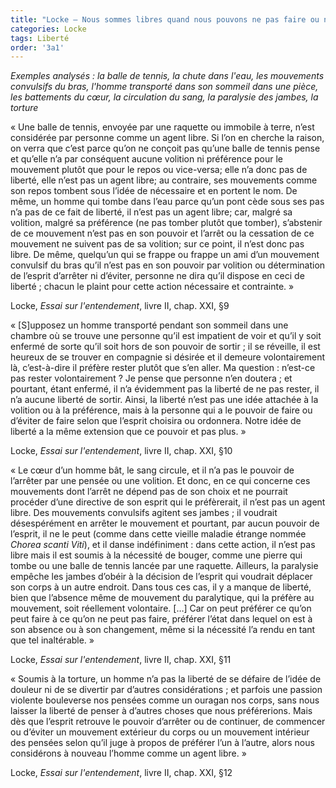 ```yaml
---
title: "Locke – Nous sommes libres quand nous pouvons ne pas faire ou ne plus faire une action"
categories: Locke 
tags: Liberté
order: '3a1'
---
```


_Exemples analysés : la balle de tennis, la chute dans l'eau, les mouvements convulsifs du bras, l'homme transporté dans son sommeil dans une pièce, les battements du cœur, la circulation du sang, la paralysie des jambes, la torture_

« Une balle de tennis, envoyée par une raquette ou immobile à terre, n’est considérée par personne comme un agent libre. Si l’on en cherche la raison, on verra que c’est parce qu’on ne conçoit pas qu’une balle de tennis pense et qu’elle n’a par conséquent aucune volition ni préférence pour le mouvement plutôt que pour le repos ou vice-versa; elle n’a donc pas de liberté, elle n’est pas un agent libre; au contraire, ses mouvements comme son repos tombent sous l’idée de nécessaire et en portent le nom. De même, un homme qui tombe dans l’eau parce qu’un pont cède sous ses pas n’a pas de ce fait de liberté, il n’est pas un agent libre; car, malgré sa volition, malgré sa préférence (ne pas tomber plutôt que tomber), s’abstenir de ce mouvement n’est pas en son pouvoir et l’arrêt ou la cessation de ce mouvement ne suivent pas de sa volition; sur ce point, il n’est donc pas libre. De même, quelqu’un qui se frappe ou frappe un ami d’un mouvement convulsif du bras qu’il n’est pas en son pouvoir par volition ou détermination de l’esprit d’arrêter ni d’éviter, personne ne dira qu’il dispose en ceci de liberté ; chacun le plaint pour cette action nécessaire et contrainte. » 

Locke, _Essai sur l'entendement_, livre II, chap. XXI, §9

« [S]upposez un homme transporté pendant son sommeil dans une chambre où se trouve une personne qu’il est impatient de voir et qu’il y soit enfermé de sorte qu’il soit hors de son pouvoir de sortir ; il se réveille, il est heureux de se trouver en compagnie si désirée et il demeure volontairement là, c’est-à-dire il préfère rester plutôt que s’en aller. Ma question : n’est-ce pas rester volontairement ? Je pense que personne n’en doutera ; et pourtant, étant enfermé, il n’a évidemment pas la liberté de ne pas rester, il n’a aucune liberté de sortir. Ainsi, la liberté n’est pas une idée attachée à la volition ou à la préférence, mais à la personne qui a le pouvoir de faire ou d’éviter de faire selon que l’esprit choisira ou ordonnera. Notre idée de liberté a la même extension que ce pouvoir et pas plus. »

Locke, _Essai sur l'entendement_, livre II, chap. XXI, §10

« Le cœur d’un homme bât, le sang circule, et il n’a pas le pouvoir de l’arrêter par une pensée ou une volition. Et donc, en ce qui concerne ces mouvements dont l’arrêt ne dépend pas de son choix et ne pourrait procéder d’une directive de son esprit qui le préfèrerait, il n’est pas un agent libre. Des mouvements convulsifs agitent ses jambes ; il voudrait désespérément en arrêter le mouvement et pourtant, par aucun pouvoir de l’esprit, il ne le peut (comme dans cette vieille maladie étrange nommée _Chorea scanti Viti_), et il danse indéfiniment : dans cette action, il n’est pas libre mais il est soumis à la nécessité de bouger, comme une pierre qui tombe ou une balle de tennis lancée par une raquette. Ailleurs, la paralysie empêche les jambes d’obéir à la décision de l’esprit qui voudrait déplacer son corps à un autre endroit. Dans tous ces cas, il y a manque de liberté, bien que l’absence même de mouvement du paralytique, qui la préfère au mouvement, soit réellement volontaire. […] Car on peut préférer ce qu’on peut faire à ce qu’on ne peut pas faire, préférer l’état dans lequel on est à son absence ou à son changement, même si la nécessité l’a rendu en tant que tel inaltérable. »

Locke, _Essai sur l'entendement_, livre II, chap. XXI, §11

« Soumis à la torture, un homme n’a pas la liberté de se défaire de l’idée de douleur ni de se divertir par d’autres considérations ; et parfois une passion violente bouleverse nos pensées comme un ouragan nos corps, sans nous laisser la liberté de penser à d’autres choses que nous préférerions. Mais dès que l’esprit retrouve le pouvoir d’arrêter ou de continuer, de commencer ou d’éviter un mouvement extérieur du corps ou un mouvement intérieur des pensées selon qu’il juge à propos de préférer l’un à l’autre, alors nous considérons à nouveau l’homme comme un agent libre. »

Locke, _Essai sur l'entendement_, livre II, chap. XXI, §12